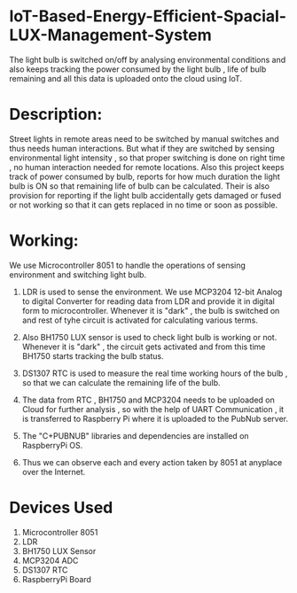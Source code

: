 # IoT-Based-Energy-Efficient-Spacial-LUX-Management-System
The light bulb is switched on/off by analysing environmental conditions and also keeps tracking the power consumed by the light bulb  , life of bulb remaining and all this data is uploaded onto the cloud using IoT.

# Description:
  Street lights in remote areas need to be switched by manual switches and thus needs human interactions. But what if they are switched by sensing environmental light intensity , so that proper switching is done on right time , no human interaction needed for remote locations.
  Also this project keeps track of  power consumed by bulb, reports for how much duration the light bulb is ON so that remaining life of bulb can be calculated.
  Their is also provision for reporting if the light bulb accidentally gets damaged or fused or not working so that it can gets replaced in no time or soon as possible.
  
# Working:

  We use Microcontroller 8051 to handle the operations of sensing environment and switching light bulb.
  
1. LDR is used to sense the environment. We use MCP3204 12-bit Analog to digital Converter for reading data from LDR and provide it in digital form to microcontroller. 
  Whenever it is "dark" , the bulb is switched on and rest of tyhe circuit is activated for calculating various terms.

2. Also BH1750 LUX sensor is used to check light bulb is working or not. Whenever it is "dark" , the circuit gets activated and from this time BH1750 starts tracking the bulb status.

3. DS1307 RTC is used to measure the real time working hours of the bulb , so that we can calculate the remaining life of the bulb.

4. The data from RTC , BH1750 and MCP3204 needs to be uploaded on Cloud for further analysis , so with the help of UART Communication , it is transferred to Raspberry Pi where it is uploaded to the PubNub server.

5. The "C+PUBNUB" libraries and dependencies  are installed on RaspberryPi OS.

6. Thus we can observe each and every action taken by 8051 at anyplace over the Internet.

# Devices Used
1. Microcontroller 8051
2. LDR
3. BH1750 LUX Sensor
4. MCP3204 ADC 
5. DS1307 RTC
6. RaspberryPi Board

